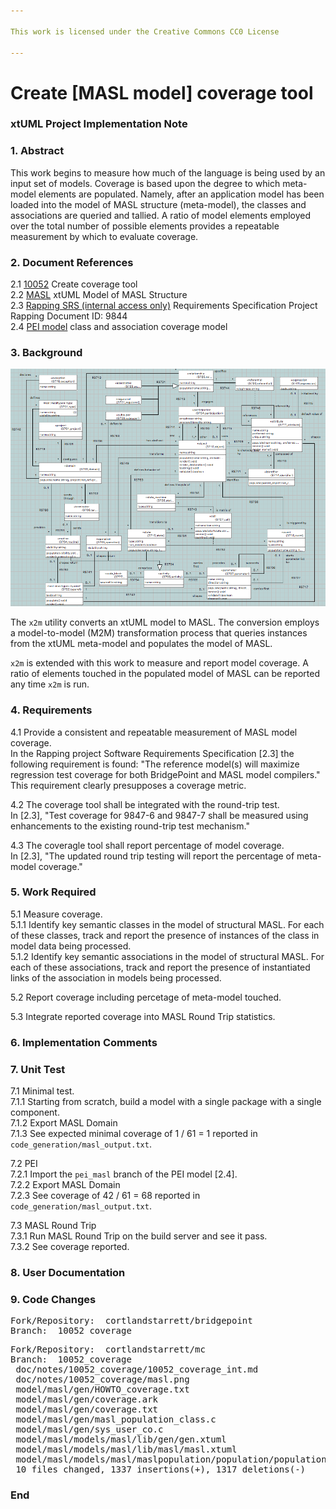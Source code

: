 ```yaml
---

This work is licensed under the Creative Commons CC0 License

---
```


# Create [MASL model] coverage tool  
### xtUML Project Implementation Note

### 1. Abstract

This work begins to measure how much of the language is being
used by an input set of models.  Coverage is based upon the degree
to which meta-model elements are populated.  Namely, after an application
model has been loaded into the model of MASL structure (meta-model),
the classes and associations are queried and tallied.  A ratio of
model elements employed over the total number of possible elements
provides a repeatable measurement by which to evaluate coverage.

### 2. Document References

<a id="2.1"></a>2.1 [10052](https://support.onefact.net/issues/10052) Create coverage tool  
<a id="2.2"></a>2.2 [MASL](https://github.com/xtuml/mc/tree/master/model/masl) xtUML Model of MASL Structure  
<a id="2.3"></a>2.3 [Rapping SRS (internal access only)](https://docs.google.com/document/d/1Drp57-DkoHEkMmCsTmUrp5TLZvSgdv5cLRSNEmhnbPU/edit#) Requirements Specification Project Rapping Document ID: 9844  
<a id="2.4"></a>2.4 [PEI model](https://github.com/xtuml/models/tree/pei_masl/VandMC_testing/mctest/pei) class and association coverage model  


### 3. Background

![Model of MASL Structure](masl.png)

The `x2m` utility converts an xtUML model to MASL.  The conversion employs
a model-to-model (M2M) transformation process that queries instances from
the xtUML meta-model and populates the model of MASL.

`x2m` is extended with this work to measure and report model coverage.
A ratio of elements touched in the populated model of MASL can be reported
any time `x2m` is run.

### 4. Requirements

4.1 Provide a consistent and repeatable measurement of MASL model coverage.  
In the Rapping project Software Requirements Specification [2.3] the
following requirement is found:  "The reference model(s) will maximize
regression test coverage for both BridgePoint and MASL model compilers."
This requirement clearly presupposes a coverage metric.

4.2 The coverage tool shall be integrated with the round-trip test.  
In [2.3], "Test coverage for 9847-6 and 9847-7 shall be measured using
enhancements to the existing round-trip test mechanism."

4.3 The coveragle tool shall report percentage of model coverage.  
In [2.3], "The updated round trip testing will report the percentage
of meta-model coverage."

### 5. Work Required

5.1 Measure coverage.  
5.1.1 Identify key semantic classes in the model of structural MASL.
For each of these classes, track and report the presence of instances
of the class in model data being processed.  
5.1.2 Identify key semantic associations in the model of structural MASL.
For each of these associations, track and report the presence of
instantiated links of the association in models being processed.  

5.2 Report coverage including percetage of meta-model touched.  

5.3 Integrate reported coverage into MASL Round Trip statistics.  

### 6. Implementation Comments

### 7. Unit Test

7.1 Minimal test.  
7.1.1 Starting from scratch, build a model with a single package with a
single component.  
7.1.2 Export MASL Domain  
7.1.3 See expected minimal coverage of 1 / 61 = 1 reported in `code_generation/masl_output.txt`.  

7.2 PEI  
7.2.1 Import the `pei_masl` branch of the PEI model [2.4].  
7.2.2 Export MASL Domain  
7.2.3 See coverage of 42 / 61 = 68 reported in `code_generation/masl_output.txt`.  

7.3 MASL Round Trip  
7.3.1 Run MASL Round Trip on the build server and see it pass.  
7.3.2 See coverage reported.  

### 8. User Documentation

### 9. Code Changes

<pre>
Fork/Repository:  cortlandstarrett/bridgepoint
Branch:  10052_coverage
</pre>

<pre>
Fork/Repository:  cortlandstarrett/mc
Branch:  10052_coverage
 doc/notes/10052_coverage/10052_coverage_int.md                    |  111 +++++
 doc/notes/10052_coverage/masl.png                                 |  Bin 0 -> 203177 bytes
 model/masl/gen/HOWTO_coverage.txt                                 |   10 +
 model/masl/gen/coverage.ark                                       |  196 +++++++++
 model/masl/gen/coverage.txt                                       |  484 ++++++++++++++++++++
 model/masl/gen/masl_population_class.c                            | 1315 -------------------------
 model/masl/gen/sys_user_co.c                                      |    1 +
 model/masl/models/masl/lib/gen/gen.xtuml                          |   12 +
 model/masl/models/masl/lib/masl/masl.xtuml                        |   20 +-
 model/masl/models/masl/maslpopulation/population/population.xtuml |  505 ++++++++++++++++++++-
 10 files changed, 1337 insertions(+), 1317 deletions(-)
</pre>

### End

